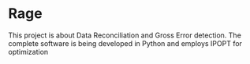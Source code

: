 Rage
====
This project is about Data Reconciliation and Gross Error detection. 
The complete software is being developed in Python and employs IPOPT for optimization
